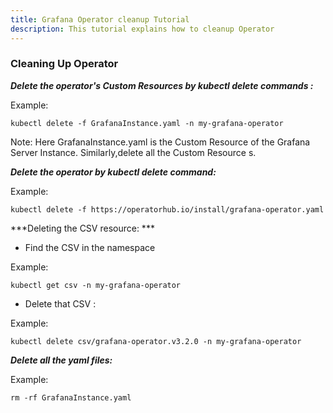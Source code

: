 ```yaml
---
title: Grafana Operator cleanup Tutorial
description: This tutorial explains how to cleanup Operator
---
```



### Cleaning Up Operator



***Delete the operator's Custom Resources  by kubectl delete commands :***

 
Example:
 
 ```
 kubectl delete -f GrafanaInstance.yaml -n my-grafana-operator
 ```

Note: Here GrafanaInstance.yaml is the Custom Resource  of the Grafana Server Instance.
Similarly,delete all the Custom Resource s.
 

***Delete the operator by kubectl delete command:***
 
 
 Example:
 
 ```
 kubectl delete -f https://operatorhub.io/install/grafana-operator.yaml
 ```
 

***Deleting the CSV resource: ***


- Find the CSV in the namespace

Example:

```
kubectl get csv -n my-grafana-operator
```

- Delete that CSV :

Example:

```
kubectl delete csv/grafana-operator.v3.2.0 -n my-grafana-operator
```

 
***Delete all the yaml files:***
 
 Example:
 
  ```
  rm -rf GrafanaInstance.yaml
  ```
  

